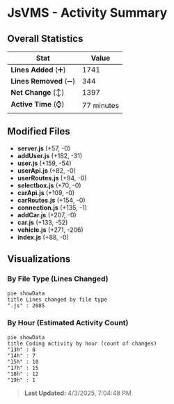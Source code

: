 # JsVMS - Activity Summary 

## Overall Statistics

| Stat                   | Value                                                             |
| ---------------------- | ----------------------------------------------------------------- |
| **Lines Added** (➕)   | 1741                                          |
| **Lines Removed** (➖) | 344                                        |
| **Net Change** (↕)    | 1397                |
| **Active Time** (⌚)   | 77 minutes |


## Modified Files
- **server.js** (+57, -0)
- **addUser.js** (+182, -31)
- **user.js** (+159, -54)
- **userApi.js** (+82, -0)
- **userRoutes.js** (+94, -0)
- **selectbox.js** (+70, -0)
- **carApi.js** (+109, -0)
- **carRoutes.js** (+154, -0)
- **connection.js** (+135, -1)
- **addCar.js** (+207, -0)
- **car.js** (+133, -52)
- **vehicle.js** (+271, -206)
- **index.js** (+88, -0)

## Visualizations

### By File Type (Lines Changed)

```mermaid
pie showData
title Lines changed by file type
".js" : 2085
```

### By Hour (Estimated Activity Count)

```mermaid
pie showData
title Coding activity by hour (count of changes)
"13h" : 8
"14h" : 7
"15h" : 10
"17h" : 15
"18h" : 12
"19h" : 1
```


> **Last Updated:** 4/3/2025, 7:04:48 PM